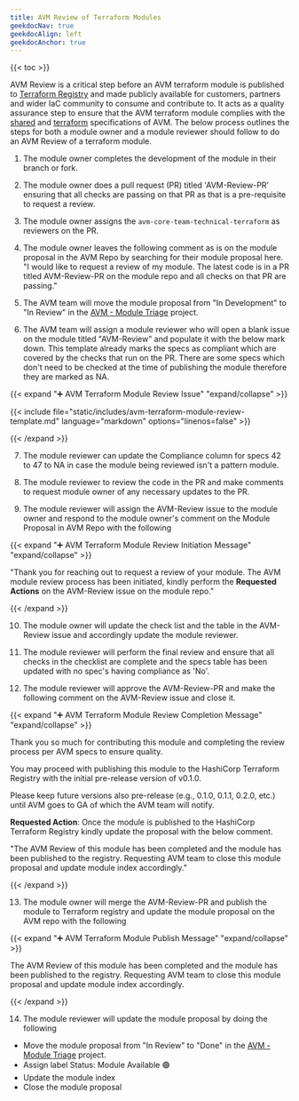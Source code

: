 ```yaml
---
title: AVM Review of Terraform Modules
geekdocNav: true
geekdocAlign: left
geekdocAnchor: true
---
```


{{< toc >}}

AVM Review is a critical step before an AVM terraform module is published to [Terraform Registry](https://registry.terraform.io/) and made publicly available for customers, partners and wider IaC community to consume and contribute to. It acts as a quality assurance step to ensure that the AVM terraform module complies with the [shared](https://azure.github.io/Azure-Verified-Modules/specs/shared/) and [terraform](https://azure.github.io/Azure-Verified-Modules/specs/terraform/) specifications of AVM. The below process outlines the steps for both a module owner and a module reviewer should follow to do an AVM Review of a terraform module.

1. The module owner completes the development of the module in their branch or fork.

2. The module owner does a pull request (PR) titled 'AVM-Review-PR' ensuring that all checks are passing on that PR as that is a pre-requisite to request a review.

3. The module owner assigns the `avm-core-team-technical-terraform` as reviewers on the PR.

4. The module owner leaves the following comment as is on the module proposal in the AVM Repo by searching for their module proposal here.
<br>"I would like to request a review of my module. The latest code is in a PR titled AVM-Review-PR on the module repo and all checks on that PR are passing."

5. The AVM team will move the module proposal from "In Development" to "In Review" in the [AVM - Module Triage](https://github.com/orgs/Azure/projects/529) project.

6. The AVM team will assign a module reviewer who will open a blank issue on the module titled "AVM-Review" and populate it with the below mark down. This template already marks the specs as compliant which are covered by the checks that run on the PR. There are some specs which don't need to be checked at the time of publishing the module therefore they are marked as NA.

{{< expand "➕ AVM Terraform Module Review Issue" "expand/collapse" >}}

{{< include file="static/includes/avm-terraform-module-review-template.md" language="markdown" options="linenos=false" >}}

{{< /expand >}}

7. The module reviewer can update the Compliance column for specs 42 to 47 to NA in case the module being reviewed isn't a pattern module.

8. The module reviewer to review the code in the PR and make comments to request module owner of any necessary updates to the PR.

9. The module reviewer will assign the AVM-Review issue to the module owner and respond to the module owner's comment on the Module Proposal in AVM Repo with the following

{{< expand "➕ AVM Terraform Module Review Initiation Message" "expand/collapse" >}}

"Thank you for reaching out to request a review of your module. The AVM module review process has been initiated, kindly perform the **Requested Actions** on the AVM-Review issue on the module repo."

{{< /expand >}}

10. The module owner will update the check list and the table in the AVM-Review issue and accordingly update the module reviewer.

11. The module reviewer will perform the final review and ensure that all checks in the checklist are complete and the specs table has been updated with no spec's having compliance as 'No'.

12. The module reviewer will approve the AVM-Review-PR and make the following comment on the AVM-Review issue and close it.

{{< expand "➕ AVM Terraform Module Review Completion Message" "expand/collapse" >}}

Thank you so much for contributing this module and completing the review process per AVM specs to ensure quality.

You may proceed with publishing this module to the HashiCorp Terraform Registry with the initial pre-release version of v0.1.0.

Please keep future versions also pre-release (e.g., 0.1.0, 0.1.1, 0.2.0, etc.) until AVM goes to GA of which the AVM team will notify.

**Requested Action**: Once the module is published to the HashiCorp Terraform Registry kindly update the proposal with the below comment.

"The AVM Review of this module has been completed and the module has been published to the registry. Requesting AVM team to close this module proposal and update module index accordingly."

{{< /expand >}}

13. The module owner will merge the AVM-Review-PR and publish the module to Terraform registry and update the module proposal on the AVM repo with the following

{{< expand "➕ AVM Terraform Module Publish Message" "expand/collapse" >}}

The AVM Review of this module has been completed and the module has been published to the registry. Requesting AVM team to close this module proposal and update module index accordingly.

{{< /expand >}}

14. The module reviewer will update the module proposal by doing the following
- Move the module proposal from "In Review" to "Done" in the [AVM - Module Triage](https://github.com/orgs/Azure/projects/529) project.
- Assign label Status: Module Available :green_circle:
- Update the module index
- Close the module proposal
